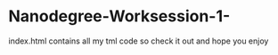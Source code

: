 # Nanodegree-Worksession-1-
index.html contains all my tml code so check it out and hope you enjoy 
